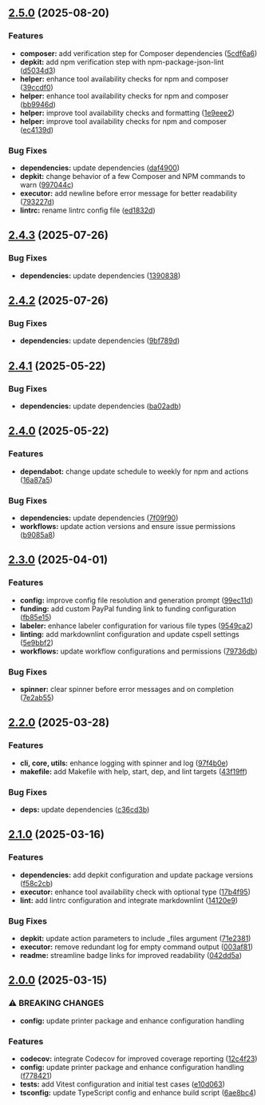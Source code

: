 ## [2.5.0](https://github.com/SP-Packages/depkit/compare/v2.4.3...v2.5.0) (2025-08-20)

### Features

* **composer:** add verification step for Composer dependencies ([5cdf6a6](https://github.com/SP-Packages/depkit/commit/5cdf6a63e66810a162c8dc2b3ab25bbb5cb0c5cc))
* **depkit:** add npm verification step with npm-package-json-lint ([d5034d3](https://github.com/SP-Packages/depkit/commit/d5034d35f46ffc07c3cc5d34d34a76366e2f4bb0))
* **helper:** enhance tool availability checks for npm and composer ([39ccdf0](https://github.com/SP-Packages/depkit/commit/39ccdf0c9985122ed706f14aa6b614675925d2c5))
* **helper:** enhance tool availability checks for npm and composer ([bb9946d](https://github.com/SP-Packages/depkit/commit/bb9946dd51fe1e1a260b820cfdf87fbd94175545))
* **helper:** improve tool availability checks and formatting ([1e9eee2](https://github.com/SP-Packages/depkit/commit/1e9eee24e0e89192683c128bb8bcae8bfc582676))
* **helper:** improve tool availability checks for npm and composer ([ec4139d](https://github.com/SP-Packages/depkit/commit/ec4139d5128885d43ff6e094af07a7e03c3ab2fc))

### Bug Fixes

* **dependencies:** update dependencies ([daf4900](https://github.com/SP-Packages/depkit/commit/daf49004d6e96e50616a414b56456ceaf9033405))
* **depkit:** change behavior of a few Composer and NPM commands to warn ([997044c](https://github.com/SP-Packages/depkit/commit/997044c4242121ab7d5ac79207c9f0bcbbfbd8de))
* **executor:** add newline before error message for better readability ([793227d](https://github.com/SP-Packages/depkit/commit/793227d00e2fc3a3e79f122f61d7886ddd7b11ce))
* **lintrc:** rename lintrc config file ([ed1832d](https://github.com/SP-Packages/depkit/commit/ed1832d34b735f38b69a84ed901e18593de10e68))

## [2.4.3](https://github.com/SP-Packages/depkit/compare/v2.4.2...v2.4.3) (2025-07-26)

### Bug Fixes

* **dependencies:** update dependencies ([1390838](https://github.com/SP-Packages/depkit/commit/1390838884146b5515718c780e826d6914f19e57))

## [2.4.2](https://github.com/SP-Packages/depkit/compare/v2.4.1...v2.4.2) (2025-07-26)

### Bug Fixes

* **dependencies:** update dependencies ([9bf789d](https://github.com/SP-Packages/depkit/commit/9bf789d60a19c2845431f0f375a21417e52694b1))

## [2.4.1](https://github.com/SP-Packages/depkit/compare/v2.4.0...v2.4.1) (2025-05-22)

### Bug Fixes

* **dependencies:** update dependencies ([ba02adb](https://github.com/SP-Packages/depkit/commit/ba02adba6b6e9b185a45d651913bdc07adaf17a2))

## [2.4.0](https://github.com/SP-Packages/depkit/compare/v2.3.0...v2.4.0) (2025-05-22)

### Features

* **dependabot:** change update schedule to weekly for npm and actions ([16a87a5](https://github.com/SP-Packages/depkit/commit/16a87a5a655ae23a2238d523bed8910a69acbd99))

### Bug Fixes

* **dependencies:** update dependencies ([7f09f90](https://github.com/SP-Packages/depkit/commit/7f09f90257013c52904c30952a30f2f114ba11bd))
* **workflows:** update action versions and ensure issue permissions ([b9085a8](https://github.com/SP-Packages/depkit/commit/b9085a872e16a017f6b9de9948e61f5b5a01d092))

## [2.3.0](https://github.com/SP-Packages/depkit/compare/v2.2.0...v2.3.0) (2025-04-01)

### Features

* **config:** improve config file resolution and generation prompt ([99ec11d](https://github.com/SP-Packages/depkit/commit/99ec11d2511b49862dcf5d4877fa68196b7df908))
* **funding:** add custom PayPal funding link to funding configuration ([fb85e15](https://github.com/SP-Packages/depkit/commit/fb85e15d47693c1f423b3f890c834de3a790a237))
* **labeler:** enhance labeler configuration for various file types ([9549ca2](https://github.com/SP-Packages/depkit/commit/9549ca2f2066c8b408a135927f61636ece4c9a1a))
* **linting:** add markdownlint configuration and update cspell settings ([5e9bbf2](https://github.com/SP-Packages/depkit/commit/5e9bbf204297728034a750248c1d2a5fccb863ec))
* **workflows:** update workflow configurations and permissions ([79736db](https://github.com/SP-Packages/depkit/commit/79736db066a2e26b3dac5cc8beca9e9085d99913))

### Bug Fixes

* **spinner:** clear spinner before error messages and on completion ([7e2ab55](https://github.com/SP-Packages/depkit/commit/7e2ab5533970b74ee26d5ef81b9c194bdffaa7b1))

## [2.2.0](https://github.com/SP-Packages/depkit/compare/v2.1.0...v2.2.0) (2025-03-28)

### Features

* **cli, core, utils:** enhance logging with spinner and log ([97f4b0e](https://github.com/SP-Packages/depkit/commit/97f4b0e72013652d5a926471adf1ac6a4bebf3bf))
* **makefile:** add Makefile with help, start, dep, and lint targets ([43f19ff](https://github.com/SP-Packages/depkit/commit/43f19ffb69d49498c79ca2f1b51f997cdce8849a))

### Bug Fixes

* **deps:** update dependencies ([c36cd3b](https://github.com/SP-Packages/depkit/commit/c36cd3b64dc5b9217b6924d31590c2336171de87))

## [2.1.0](https://github.com/SP-Packages/depkit/compare/v2.0.0...v2.1.0) (2025-03-16)

### Features

* **dependencies:** add depkit configuration and update package versions ([f58c2cb](https://github.com/SP-Packages/depkit/commit/f58c2cbb98884452290f048c3b5eeeaefbbef4ef))
* **executor:** enhance tool availability check with optional type ([17b4f95](https://github.com/SP-Packages/depkit/commit/17b4f957a0b38f84e40df6e4fe8fe5dcb3c1c52a))
* **lint:** add lintrc configuration and integrate markdownlint ([14120e9](https://github.com/SP-Packages/depkit/commit/14120e939979e2ae9b9601372a8cad7f2e521c96))

### Bug Fixes

* **depkit:** update action parameters to include _files argument ([71e2381](https://github.com/SP-Packages/depkit/commit/71e23812aa661b205f0bda6674846f7d499bf22d))
* **executor:** remove redundant log for empty command output ([003af81](https://github.com/SP-Packages/depkit/commit/003af8121360ec3efe945ed29168c4cad32214e0))
* **readme:** streamline badge links for improved readability ([042dd5a](https://github.com/SP-Packages/depkit/commit/042dd5a8c08353ddefcf2b7f803dc94f2c07105c))

## [2.0.0](https://github.com/SP-Packages/depkit/compare/v1.0.0...v2.0.0) (2025-03-15)

### ⚠ BREAKING CHANGES

* **config:** update printer package and enhance configuration handling

### Features

* **codecov:** integrate Codecov for improved coverage reporting ([12c4f23](https://github.com/SP-Packages/depkit/commit/12c4f23f2f4ae9e70aa40c0bbc261d41f4c6dda4))
* **config:** update printer package and enhance configuration handling ([f778421](https://github.com/SP-Packages/depkit/commit/f778421b885ccb10842189408483ed0788b11056))
* **tests:** add Vitest configuration and initial test cases ([e10d063](https://github.com/SP-Packages/depkit/commit/e10d0638e131ac54017954ed4795e41210342ac2))
* **tsconfig:** update TypeScript config and enhance build script ([6ae8bc4](https://github.com/SP-Packages/depkit/commit/6ae8bc431feae5b39bf998d27ee5103ee560a6c5))
